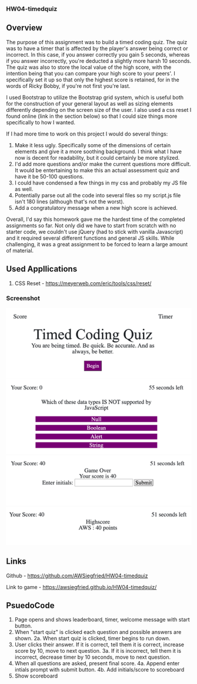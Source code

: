### HW04-timedquiz

## Overview
The purpose of this assignment was to build a timed coding quiz.  The quiz was to have a timer that is affected by the player's answer being correct or incorrect.  In this case, if you answer correctly you gain 5 seconds, whereas if you answer incorrectly, you're deducted a slightly more harsh 10 seconds.  The quiz was also to store the local value of the high score, with the intention being that you can compare your high score to your peers'. I specifically set it up so that only the highest score is retained, for in the words of Ricky Bobby, if you're not first you're last. 

I used Bootstrap to utilize the Bootstrap grid system, which is useful both for the construction of your general layout as well as  sizing elements differently depending on the screen size of the user.  I also used a css reset I found online (link in the section below) so that I could size things more specifically to how I wanted.  

If I had more time to work on this project I would do several things:
1. Make it less ugly.  Specifically some of the dimensions of certain elements and give it a more soothing background.  I think what I have now is decent for readability, but it could certainly be more stylized. 
2. I'd add more questions and/or make the current questions more difficult.  It would be entertaining to make this an actual assessment quiz and have it be 50-100 questions.
3. I could have condensed a few things in my css and probably my JS file as well.
4. Potentially parse out all the code into several files so my script.js file isn't 180 lines (although that's not the worst).
5. Add a congratulatory message when a new high score is achieved. 

Overall, I'd say this homework gave me the hardest time of the completed assignments so far.  Not only did we have to start from scratch with no starter code, we couldn't use jQuery (had to stick with vanilla Javascript) and it required several different functions and general JS skills.  While challenging, it was a great assignment to be forced to learn a large amount of material. 

## Used Appllications
1. CSS Reset - https://meyerweb.com/eric/tools/css/reset/

### Screenshot
![screenshot1](/Assets/timedquiz1.png?raw=true)
![screenshot2](/Assets/timedquiz2.png?raw=true)
![screenshot3](/Assets/timedquiz3.png?raw=true)
![screenshot4](/Assets/timedquiz4.png?raw=true)



## Links
Github - https://github.com/AWSiegfried/HW04-timedquiz

Link to game - https://awsiegfried.github.io/HW04-timedquiz/

## PsuedoCode
1. Page opens and shows leaderboard, timer, welcome message with start button.
2. When "start quiz" is clicked each question and possible answers are shown.
    2a. When start quiz is clicked, timer begins to run down.
3. User clicks their answer. If it is correct, tell them it is correct, increase score by 10, move to next question.
    3a. If it is incorrect, tell them it is incorrect, decrease timer by 10 seconds, move to next question.
4. When all questions are asked, present final score.
    4a. Append enter intials prompt with submit button. 
    4b. Add initials/score to scoreboard
5. Show scoreboard


